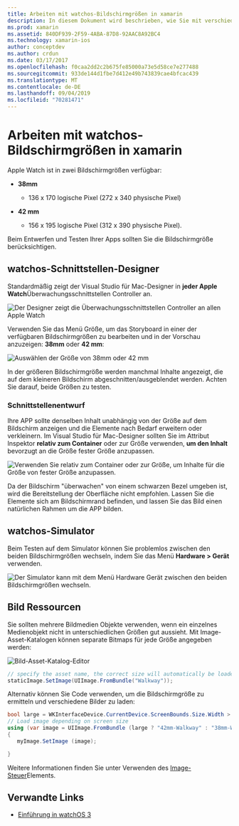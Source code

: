 ```yaml
---
title: Arbeiten mit watchos-Bildschirmgrößen in xamarin
description: In diesem Dokument wird beschrieben, wie Sie mit verschiedenen watchos-Bildschirmgrößen arbeiten. Er erläutert den watchos-Schnittstellen-Designer, den watchos-Simulator und Bild Ressourcen.
ms.prod: xamarin
ms.assetid: 840DF939-2F59-4ABA-87D8-92AAC8A92BC4
ms.technology: xamarin-ios
author: conceptdev
ms.author: crdun
ms.date: 03/17/2017
ms.openlocfilehash: f0caa2dd2c2b675fe85000a73e5d58ce7e277488
ms.sourcegitcommit: 933de144d1fbe7d412e49b743839cae4bfcac439
ms.translationtype: MT
ms.contentlocale: de-DE
ms.lasthandoff: 09/04/2019
ms.locfileid: "70281471"
---
```

# <a name="working-with-watchos-screen-sizes-in-xamarin"></a>Arbeiten mit watchos-Bildschirmgrößen in xamarin

Apple Watch ist in zwei Bildschirmgrößen verfügbar:

- **38mm**
  - 136 x 170 logische Pixel (272 x 340 physische Pixel)

- **42 mm**
  - 156 x 195 logische Pixel (312 x 390 physische Pixel).

Beim Entwerfen und Testen Ihrer Apps sollten Sie die Bildschirmgröße berücksichtigen.

## <a name="watchos-interface-designer"></a>watchos-Schnittstellen-Designer

Standardmäßig zeigt der Visual Studio für Mac-Designer in **jeder Apple Watch**Überwachungsschnittstellen Controller an.

![](screen-sizes-images/screen-any-sml.png "Der Designer zeigt die Überwachungsschnittstellen Controller an allen Apple Watch")

Verwenden Sie das Menü Größe, um das Storyboard in einer der verfügbaren Bildschirmgrößen zu bearbeiten und in der Vorschau anzuzeigen: **38mm** oder **42 mm**:

![](screen-sizes-images/screen-menu-sml.png "Auswählen der Größe von 38mm oder 42 mm")

In der größeren Bildschirmgröße werden manchmal Inhalte angezeigt, die auf dem kleineren Bildschirm abgeschnitten/ausgeblendet werden.
Achten Sie darauf, beide Größen zu testen.


### <a name="interface-design"></a>Schnittstellenentwurf

Ihre APP sollte denselben Inhalt unabhängig von der Größe auf dem Bildschirm anzeigen und die Elemente nach Bedarf erweitern oder verkleinern. Im Visual Studio für Mac-Designer sollten Sie im Attribut Inspektor **relativ zum Container** oder zur Größe verwenden, **um den Inhalt** bevorzugt an die Größe fester Größe anzupassen.

![](screen-sizes-images/sizeattributepanel-sml.png "Verwenden Sie relativ zum Container oder zur Größe, um Inhalte für die Größe von fester Größe anzupassen.")

Da der Bildschirm "überwachen" von einem schwarzen Bezel umgeben ist, wird die Bereitstellung der Oberfläche nicht empfohlen. Lassen Sie die Elemente sich am Bildschirmrand befinden, und lassen Sie das Bild einen natürlichen Rahmen um die APP bilden.


## <a name="watchos-simulator"></a>watchos-Simulator

Beim Testen auf dem Simulator können Sie problemlos zwischen den beiden Bildschirmgrößen wechseln, indem Sie das Menü **Hardware > Gerät** verwenden.

![](screen-sizes-images/simulator.png "Der Simulator kann mit dem Menü Hardware Gerät zwischen den beiden Bildschirmgrößen wechseln.")


## <a name="image-resources"></a>Bild Ressourcen

Sie sollten mehrere Bildmedien Objekte verwenden, wenn ein einzelnes Medienobjekt nicht in unterschiedlichen Größen gut aussieht. Mit Image-Asset-Katalogen können separate Bitmaps für jede Größe angegeben werden:

![](screen-sizes-images/images-xcassets.png "Bild-Asset-Katalog-Editor")

```csharp
// specify the asset name, the correct size will automatically be loaded
staticImage.SetImage(UIImage.FromBundle("Walkway"));
```

Alternativ können Sie Code verwenden, um die Bildschirmgröße zu ermitteln und verschiedene Bilder zu laden:

```csharp
bool large = WKInterfaceDevice.CurrentDevice.ScreenBounds.Size.Width > 136.0;
// Load image depending on screen size
using (var image = UIImage.FromBundle (large ? "42mm-Walkway" : "38mm-Walkway"))
{
   myImage.SetImage (image);

}
```

Weitere Informationen finden Sie unter Verwenden des [Image-Steuer](~/ios/watchos/user-interface/image.md)Elements.



## <a name="related-links"></a>Verwandte Links

- [Einführung in watchOS 3](~/ios/watchos/platform/introduction-to-watchos3/index.md)
